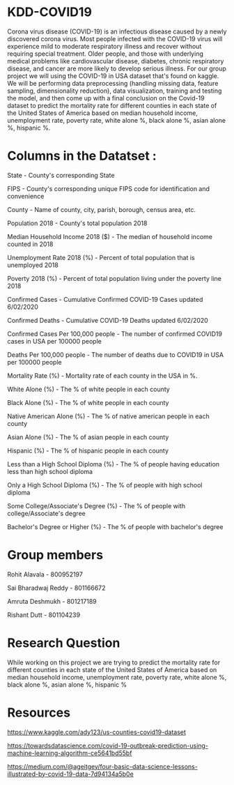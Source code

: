# KDD-COVID19
Corona virus disease (COVID-19) is an infectious disease caused by a newly discovered corona virus. Most people infected with the COVID-19 virus will experience mild to moderate respiratory illness and recover without requiring special treatment. Older people, and those with underlying medical problems like cardiovascular disease, diabetes, chronic respiratory disease, and cancer are more likely to develop serious illness. For our group project we will using the COVID-19 in USA dataset that's found on kaggle. We will be performing data preprocessing (handling missing data, feature sampling, dimensionality reduction), data visualization, training and testing the model, and then come up with a final conclusion on the Covid-19 dataset to predict the mortality rate for different counties in each state of the United States of America based on median household income, unemployment rate, poverty rate, white alone %, black alone %, asian alone %, hispanic %.


# Columns in the Datatset :
State - County's corresponding State

FIPS - County's corresponding unique FIPS code for identification and convenience

County - Name of county, city, parish, borough, census area, etc.

Population 2018 - County's total population 2018

Median Household Income 2018 ($) - The median of household income counted in 2018

Unemployment Rate 2018 (%) - Percent of total population that is unemployed 2018

Poverty 2018 (%) - Percent of total population living under the poverty line 2018

Confirmed Cases - Cumulative Confirmed COVID-19 Cases updated 6/02/2020

Confirmed Deaths - Cumulative COVID-19 Deaths updated 6/02/2020

Confirmed Cases Per 100,000 people - The number of confirmed COVID19 cases in USA per 100000 people

Deaths Per 100,000 people - The number of deaths due to COVID19 in USA per 100000 people

Mortality Rate (%) - Mortality rate of each county in the USA in %.

White Alone (%) - The % of white people in each county 

Black Alone (%) - The % of white people in each county 

Native American Alone (%) - The % of native american people in each county 

Asian Alone (%) - The % of asian people in each county 

Hispanic (%) - The % of hispanic people in each county 

Less than a High School Diploma (%) - The % of people having education less than high school diploma

Only a High School Diploma (%) - The % of people with high school diploma

Some College/Associate's Degree (%) - The % of people with college/Associate's degree

Bachelor's Degree or Higher (%) - The % of people with bachelor's degree


# Group members

Rohit Alavala - 800952197

Sai Bharadwaj Reddy - 801166672

Amruta Deshmukh - 801217189

Rishant Dutt - 801104239


# Research Question

While working on this project we are trying to predict the mortality rate for different counties in each state of the United States of America based on median household income, unemployment rate, poverty rate, white alone %, black alone %, asian alone %, hispanic %


# Resources
https://www.kaggle.com/ady123/us-counties-covid19-dataset

https://towardsdatascience.com/covid-19-outbreak-prediction-using-machine-learning-algorithm-ce5641bd55bf

https://medium.com/@ageitgey/four-basic-data-science-lessons-illustrated-by-covid-19-data-7d94134a5b0e


